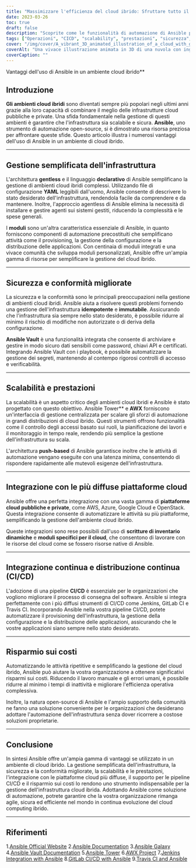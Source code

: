 ```yaml
---
title: "Massimizzare l'efficienza del cloud ibrido: Sfruttare tutto il potenziale di Ansible"
date: 2023-03-26
toc: true
draft: false
description: "Scoprite come le funzionalità di automazione di Ansible possono semplificare, proteggere e ottimizzare gli ambienti cloud ibridi per migliorare la produttività."
tags: ["Operazioni", "CICD", "scalability", "prestazioni", "sicurezza", "compliance", "integrazione", "Servizi Web di Amazon", "Microsoft Azure", "Google Cloud", "Torre Ansible", "Galassia Ansible", "Ansible Vault", "risparmio sui costi", "Efficienza IT"]
cover: "/img/cover/A_vibrant_3D_animated_illustration_of_a_cloud_with_gears.png"
coverAlt: "Una vivace illustrazione animata in 3D di una nuvola con ingranaggi all'interno, che rappresenta un ambiente cloud ibrido e mostra la gestione efficiente e automatizzata dell'infrastruttura cloud."
coverCaption: ""
---
```

 Vantaggi dell'uso di Ansible in un ambiente cloud ibrido**

## Introduzione

**Gli ambienti cloud ibridi** sono diventati sempre più popolari negli ultimi anni grazie alla loro capacità di combinare il meglio delle infrastrutture cloud pubbliche e private. Una sfida fondamentale nella gestione di questi ambienti è garantire che l'infrastruttura sia scalabile e sicura. **Ansible**, uno strumento di automazione open-source, si è dimostrato una risorsa preziosa per affrontare queste sfide. Questo articolo illustra i numerosi vantaggi dell'uso di Ansible in un ambiente di cloud ibrido.

______

## Gestione semplificata dell'infrastruttura

L'architettura **gentless** e il linguaggio **declarativo** di Ansible semplificano la gestione di ambienti cloud ibridi complessi. Utilizzando file di configurazione **YAML** leggibili dall'uomo, Ansible consente di descrivere lo stato desiderato dell'infrastruttura, rendendola facile da comprendere e da mantenere. Inoltre, l'approccio agentless di Ansible elimina la necessità di installare e gestire agenti sui sistemi gestiti, riducendo la complessità e le spese generali.

I **moduli** sono un'altra caratteristica essenziale di Ansible, in quanto forniscono componenti di automazione precostituiti che semplificano attività come il provisioning, la gestione della configurazione e la distribuzione delle applicazioni. Con centinaia di moduli integrati e una vivace comunità che sviluppa moduli personalizzati, Ansible offre un'ampia gamma di risorse per semplificare la gestione del cloud ibrido.

______

## Sicurezza e conformità migliorate

La sicurezza e la conformità sono le principali preoccupazioni nella gestione di ambienti cloud ibridi. Ansible aiuta a risolvere questi problemi fornendo una gestione dell'infrastruttura **idempotente** e **immutabile**. Assicurando che l'infrastruttura sia sempre nello stato desiderato, è possibile ridurre al minimo il rischio di modifiche non autorizzate o di deriva della configurazione.

**Ansible Vault** è una funzionalità integrata che consente di archiviare e gestire in modo sicuro dati sensibili come password, chiavi API e certificati. Integrando Ansible Vault con i playbook, è possibile automatizzare la gestione dei segreti, mantenendo al contempo rigorosi controlli di accesso e verificabilità.

______

## Scalabilità e prestazioni

La scalabilità è un aspetto critico degli ambienti cloud ibridi e Ansible è stato progettato con questo obiettivo. Ansible Tower** e **AWX** forniscono un'interfaccia di gestione centralizzata per scalare gli sforzi di automazione in grandi distribuzioni di cloud ibrido. Questi strumenti offrono funzionalità come il controllo degli accessi basato sui ruoli, la pianificazione dei lavori e il monitoraggio in tempo reale, rendendo più semplice la gestione dell'infrastruttura su scala.

L'architettura **push-based** di Ansible garantisce inoltre che le attività di automazione vengano eseguite con una latenza minima, consentendo di rispondere rapidamente alle mutevoli esigenze dell'infrastruttura.

______

## Integrazione con le più diffuse piattaforme cloud

Ansible offre una perfetta integrazione con una vasta gamma di **piattaforme cloud pubbliche e private**, come AWS, Azure, Google Cloud e OpenStack. Questa integrazione consente di automatizzare le attività su più piattaforme, semplificando la gestione dell'ambiente cloud ibrido.

Queste integrazioni sono rese possibili dall'uso di **scritture di inventario dinamiche** e **moduli specifici per il cloud**, che consentono di lavorare con le risorse del cloud come se fossero risorse native di Ansible.

______

## Integrazione continua e distribuzione continua (CI/CD)

L'adozione di una pipeline **CI/CD** è essenziale per le organizzazioni che vogliono migliorare il processo di consegna del software. Ansible si integra perfettamente con i più diffusi strumenti di CI/CD come Jenkins, GitLab CI e Travis CI. Incorporando Ansible nella vostra pipeline CI/CD, potete automatizzare il provisioning dell'infrastruttura, la gestione della configurazione e la distribuzione delle applicazioni, assicurando che le vostre applicazioni siano sempre nello stato desiderato.

______

## Risparmio sui costi

Automatizzando le attività ripetitive e semplificando la gestione del cloud ibrido, Ansible può aiutare la vostra organizzazione a ottenere significativi risparmi sui costi. Riducendo il lavoro manuale e gli errori umani, è possibile ridurre al minimo i tempi di inattività e migliorare l'efficienza operativa complessiva.

Inoltre, la natura open-source di Ansible e l'ampio supporto della comunità ne fanno una soluzione conveniente per le organizzazioni che desiderano adottare l'automazione dell'infrastruttura senza dover ricorrere a costose soluzioni proprietarie.

______

## Conclusione

In sintesi Ansible offre un'ampia gamma di vantaggi se utilizzato in un ambiente di cloud ibrido. La gestione semplificata dell'infrastruttura, la sicurezza e la conformità migliorate, la scalabilità e le prestazioni, l'integrazione con le piattaforme cloud più diffuse, il supporto per le pipeline CI/CD e il risparmio sui costi lo rendono uno strumento indispensabile per la gestione dell'infrastruttura cloud ibrida. Adottando Ansible come soluzione di automazione, potrete garantire che la vostra organizzazione rimanga agile, sicura ed efficiente nel mondo in continua evoluzione del cloud computing ibrido.

______

## Riferimenti

1.[Ansible Official Website](https://www.ansible.com/)
2.[Ansible Documentation](https://docs.ansible.com/)
3.[Ansible Galaxy](https://galaxy.ansible.com/)
4.[Ansible Vault Documentation](https://docs.ansible.com/ansible/latest/user_guide/vault.html)
5.[Ansible Tower](https://www.ansible.com/products/tower)
6.[AWX Project](https://github.com/ansible/awx)
7.[Jenkins Integration with Ansible](https://plugins.jenkins.io/ansible/)
8.[GitLab CI/CD with Ansible](https://docs.gitlab.com/ee/ci/examples/ansible/)
9.[Travis CI and Ansible](https://docs.travis-ci.com/user/deployment/ansible/)



